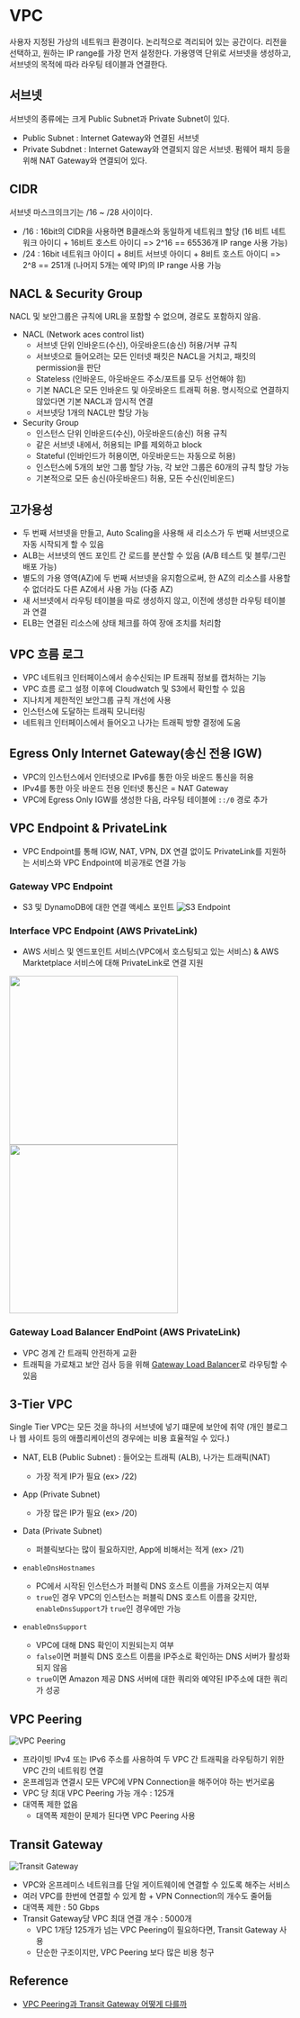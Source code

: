 # VPC

사용자 지정된 가상의 네트워크 환경이다. 논리적으로 격리되어 있는 공간이다.
리전을 선택하고, 원하는 IP range를 가장 먼저 설정한다.
가용영역 단위로 서브넷을 생성하고, 서브넷의 목적에 따라 라우팅 테이블과 연결한다.

## 서브넷

서브넷의 종류에는 크게 Public Subnet과 Private Subnet이 있다.

- Public Subnet : Internet Gateway와 연결된 서브넷
- Private Subdnet : Internet Gateway와 연결되지 않은 서브넷. 펌웨어 패치 등을 위해 NAT Gateway와 연결되어 있다.

## CIDR

서브넷 마스크의크기는 /16 ~ /28 사이이다.

- /16 : 16bit의 CIDR을 사용하면 B클래스와 동일하게 네트워크 할당 (16 비트 네트워크 아이디 + 16비트 호스트 아이디 => 2^16 == 65536개 IP range 사용 가능)
- /24 : 16bit 네트워크 아이디 + 8비트 서브넷 아이디 + 8비트 호스트 아이디 => 2^8 == 251개 (나머지 5개는 예약 IP)의 IP range 사용 가능

## NACL & Security Group

NACL 및 보안그룹은 규칙에 URL을 포함할 수 없으며, 경로도 포함하지 않음.

- NACL (Network aces control list)
  - 서브넷 단위 인바운드(수신), 아웃바운드(송신) 허용/거부 규칙
  - 서브넷으로 들어오려는 모든 인터넷 패킷은 NACL을 거치고, 패킷의 permission을 판단
  - Stateless (인바운드, 아웃바운드 주소/포트를 모두 선언해야 힘)
  - 기본 NACL은 모든 인바운드 및 아웃바운드 트래픽 허용. 명시적으로 연결하지 않았다면 기본 NACL과 암시적 연결
  - 서브넷당 1개의 NACL만 할당 가능
- Security Group
  - 인스턴스 단위 인바운드(수신), 아웃바운드(송신) 허용 규칙
  - 같은 서브넷 내에서, 허용되는 IP를 제외하고 block
  - Stateful (인바인드가 허용이면, 아웃바운드는 자동으로 허용)
  - 인스턴스에 5개의 보안 그룹 할당 가능, 각 보안 그룹은 60개의 규칙 할당 가능
  - 기본적으로 모든 송신(아웃바운드) 허용, 모든 수신(인비운드)

## 고가용성

- 두 번째 서브넷을 만들고, Auto Scaling을 사용해 새 리소스가 두 번째 서브넷으로 자동 시작되게 할 수 있음
- ALB는 서브넷의 엔드 포인트 간 로드를 분산할 수 있음 (A/B 테스트 및 블루/그린 배포 가능)
- 별도의 가용 영역(AZ)에 두 번째 서브넷을 유지함으로써, 한 AZ의 리소스를 사용할 수 없더라도 다른 AZ에서 사용 가능 (다중 AZ)
- 새 서브넷에서 라우팅 테이블을 따로 생성하지 않고, 이전에 생성한 라우팅 테이블과 연결
- ELB는 연결된 리소스에 상태 체크를 하여 장애 조치를 처리함

## VPC 흐름 로그

- VPC 네트워크 인터페이스에서 송수신되는 IP 트래픽 정보를 캡처하는 기능
- VPC 흐름 로그 설정 이후에 Cloudwatch 및 S3에서 확인할 수 있음
- 지나치게 제한적인 보안그룹 규칙 개선에 사용
- 인스턴스에 도달하는 트래픽 모니터링
- 네트워크 인터페이스에서 들어오고 나가는 트래픽 방향 결정에 도움

## Egress Only Internet Gateway(송신 전용 IGW)

- VPC의 인스턴스에서 인터넷으로 IPv6를 통한 아웃 바운드 통신을 허용
- IPv4를 통한 아웃 바운드 전용 인터넷 통신은 = NAT Gateway
- VPC에 Egress Only IGW를 생성한 다음, 라우팅 테이블에 `::/0` 경로 추가

## VPC Endpoint & PrivateLink
- VPC Endpoint를 통해 IGW, NAT, VPN, DX 연결 없이도 PrivateLink를 지원하는 서비스와 VPC Endpoint에 비공개로 연결 가능

### Gateway VPC Endpoint
-  S3 및 DynamoDB에 대한 연결 액세스 포인트
![S3 Endpoint](https://docs.aws.amazon.com/ko_kr/vpc/latest/privatelink/images/vpc-endpoint-s3-diagram.png)

### Interface VPC Endpoint (AWS PrivateLink)
- AWS 서비스 및 엔드포인트 서비스(VPC에서 호스팅되고 있는 서비스) & AWS Marktetplace 서비스에 대해 PrivateLink로 연결 지원
<p><img src="https://docs.aws.amazon.com/ko_kr/vpc/latest/privatelink/images/vpc-endpoint-kinesis-diagram.png" width=300><img src="https://docs.aws.amazon.com/ko_kr/vpc/latest/privatelink/images/vpc-endpoint-kinesis-private-dns-diagram.png" width=300>

### Gateway Load Balancer EndPoint (AWS PrivateLink)
- VPC 경계 간 트래픽 안전하게 교환
- 트래픽을 가로채고 보안 검사 등을 위해 [Gateway Load Balancer](https://docs.aws.amazon.com/ko_kr/elasticloadbalancing/latest/gateway/introduction.html)로 라우팅할 수 있음


## 3-Tier VPC

Single Tier VPC는 모든 것을 하나의 서브넷에 넣기 떄문에 보안에 취약 (개인 블로그나 웹 사이트 등의 애플리케이션의 경우에는 비용 효율적일 수 있다.)

- NAT, ELB (Public Subnet) : 들어오는 트래픽 (ALB), 나가는 트래픽(NAT)
  - 가장 적게 IP가 필요 (ex> /22)
- App (Private Subnet)
  - 가장 많은 IP가 필요 (ex> /20)
- Data (Private Subnet)

  - 퍼블릭보다는 많이 필요하지만, App에 비해서는 적게 (ex> /21)

- `enableDnsHostnames`
  - PC에서 시작된 인스턴스가 퍼블릭 DNS 호스트 이름을 가져오는지 여부
  - `true`인 경우 VPC의 인스턴스는 퍼블릭 DNS 호스트 이름을 갖지만, `enableDnsSupport`가 `true`인 경우에만 가능
- `enableDnsSupport`
  - VPC에 대해 DNS 확인이 지원되는지 여부
  - `false`이면 퍼블릭 DNS 호스트 이름을 IP주소로 확인하는 DNS 서버가 활성화되지 않음
  - `true`이면 Amazon 제공 DNS 서버에 대한 쿼리와 예약된 IP주소에 대한 쿼리가 성공

## VPC Peering

![VPC Peering](https://cdn-ssl-devio-img.classmethod.jp/wp-content/uploads/2020/05/VPC-Peering-On-Premise-1.png)

- 프라이빗 IPv4 또는 IPv6 주소를 사용하여 두 VPC 간 트래픽을 라우팅하기 위한 VPC 간의 네트워킹 연결
- 온프레임과 연결시 모든 VPC에 VPN Connection을 해주어야 하는 번거로움
- VPC 당 최대 VPC Peering 가능 개수 : 125개
- 대역폭 제한 없음
  - 대역폭 제한이 문제가 된다면 VPC Peering 사용

## Transit Gateway

![Transit Gateway](https://cdn-ssl-devio-img.classmethod.jp/wp-content/uploads/2020/05/TGW-On-Premise-1.png)

- VPC와 온프레미스 네트워크를 단일 게이트웨이에 연결할 수 있도록 해주는 서비스
- 여러 VPC를 한번에 연결할 수 있게 함 + VPN Connection의 개수도 줄어듦
- 대역폭 제한 : 50 Gbps
- Transit Gateway당 VPC 최대 연결 개수 : 5000개
  - VPC 1개당 125개가 넘는 VPC Peering이 필요하다면, Transit Gateway 사용
  - 단순한 구조이지만, VPC Peering 보다 많은 비용 청구

## Reference

- [VPC Peering과 Transit Gateway 어떻게 다를까](https://dev.classmethod.jp/articles/different-from-vpc-peering-and-transit-gateway/)
